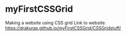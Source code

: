 # myFirstCSSGrid
Making a website using CSS grid
Link to website: https://drakuras.github.io/myFirstCSSGrid/CSSGridstuff/
